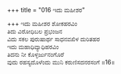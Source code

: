 +++
title = "016 ಇದು ಮಹೀಶರ"

+++
ಇದು ಮಹೀಶರ ಶೋಕಹರವಿಂ  
ತಿದು ವಿರೋಧಿಬಲ ಪ್ರಭಂಜನ  
ವಿದು ಸಕಲ ಪುರುಷಾರ್ಥ ಸಾಧನವಖಿಳ ದುರಿತಹರ   
ಇದು ಮಹಾಧಿವ್ಯಾಧಿಹರವಿಂ  
ತಿದನು ನೀ ಕೊಳ್ಳರ್ಜುನಂಗೊರೆ  
ವುದು ರಹಸ್ಯದೊಳೆಂದು ಮುನಿ ಕರುಣಿಸದನರಸಂಗೆ     ॥16॥